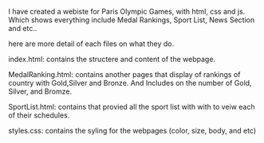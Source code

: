 I have created a webiste for Paris Olympic Games, with html, css and js.
 Which shows everything include Medal Rankings, Sport List, News Section and etc..

here are more detail of each files on what they do.

index.html: contains the structere and content of the webpage.

MedalRanking.html: contains another pages that display of rankings of country with Gold,Silver and Bronze. And Includes on the number of Gold, Silver, and Bromze.

SportList.html: contains that provied all the sport list with with to veiw each of their schedules.

styles.css: contains the syling for the webpages (color, size, body, and etc)





